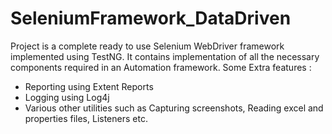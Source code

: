 # SeleniumFramework_DataDriven
Project is a complete ready to use Selenium WebDriver framework implemented using TestNG.
It contains implementation of all the necessary components required in an Automation framework.
Some Extra features : 
- Reporting using Extent Reports
- Logging using Log4j
- Various other utilities such as Capturing screenshots, Reading excel and properties files, Listeners etc.
